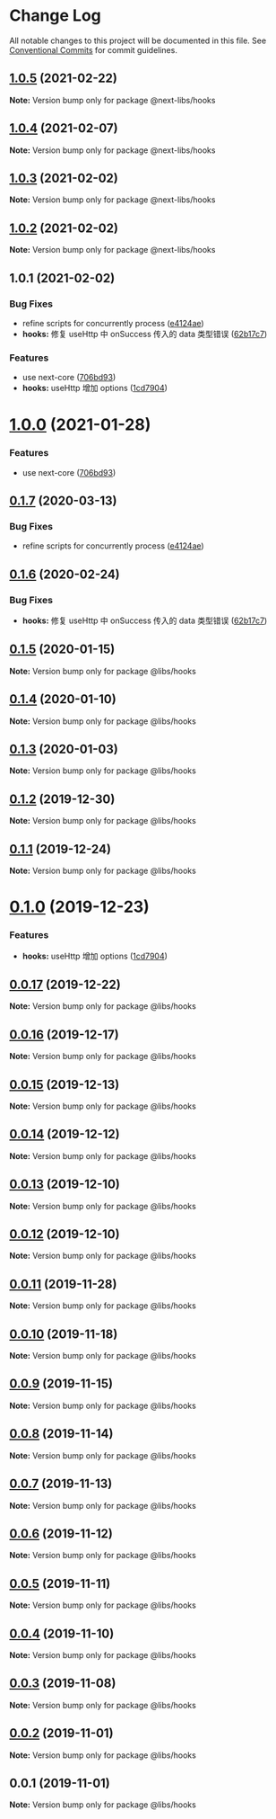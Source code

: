 # Change Log

All notable changes to this project will be documented in this file.
See [Conventional Commits](https://conventionalcommits.org) for commit guidelines.

## [1.0.5](https://github.com/easyops-cn/next-libs/compare/@next-libs/hooks@1.0.3...@next-libs/hooks@1.0.5) (2021-02-22)

**Note:** Version bump only for package @next-libs/hooks





## [1.0.4](https://github.com/easyops-cn/next-libs/compare/@next-libs/hooks@1.0.3...@next-libs/hooks@1.0.4) (2021-02-07)

**Note:** Version bump only for package @next-libs/hooks

## [1.0.3](https://github.com/easyops-cn/next-libs/compare/@next-libs/hooks@1.0.2...@next-libs/hooks@1.0.3) (2021-02-02)

**Note:** Version bump only for package @next-libs/hooks

## [1.0.2](https://github.com/easyops-cn/next-libs/compare/@next-libs/hooks@1.0.1...@next-libs/hooks@1.0.2) (2021-02-02)

**Note:** Version bump only for package @next-libs/hooks

## 1.0.1 (2021-02-02)

### Bug Fixes

- refine scripts for concurrently process ([e4124ae](https://github.com/easyops-cn/next-libs/commit/e4124ae))
- **hooks:** 修复 useHttp 中 onSuccess 传入的 data 类型错误 ([62b17c7](https://github.com/easyops-cn/next-libs/commit/62b17c7))

### Features

- use next-core ([706bd93](https://github.com/easyops-cn/next-libs/commit/706bd93))
- **hooks:** useHttp 增加 options ([1cd7904](https://github.com/easyops-cn/next-libs/commit/1cd7904))

# [1.0.0](https://git.easyops.local/anyclouds/next-libs/compare/@libs/hooks@0.1.7...@libs/hooks@1.0.0) (2021-01-28)

### Features

- use next-core ([706bd93](https://git.easyops.local/anyclouds/next-libs/commits/706bd93))

## [0.1.7](https://git.easyops.local/anyclouds/next-libs/compare/@libs/hooks@0.1.6...@libs/hooks@0.1.7) (2020-03-13)

### Bug Fixes

- refine scripts for concurrently process ([e4124ae](https://git.easyops.local/anyclouds/next-libs/commits/e4124ae))

## [0.1.6](https://git.easyops.local/anyclouds/next-libs/compare/@libs/hooks@0.1.5...@libs/hooks@0.1.6) (2020-02-24)

### Bug Fixes

- **hooks:** 修复 useHttp 中 onSuccess 传入的 data 类型错误 ([62b17c7](https://git.easyops.local/anyclouds/next-libs/commits/62b17c7))

## [0.1.5](https://git.easyops.local/anyclouds/next-libs/compare/@libs/hooks@0.1.4...@libs/hooks@0.1.5) (2020-01-15)

**Note:** Version bump only for package @libs/hooks

## [0.1.4](https://git.easyops.local/anyclouds/next-libs/compare/@libs/hooks@0.1.3...@libs/hooks@0.1.4) (2020-01-10)

**Note:** Version bump only for package @libs/hooks

## [0.1.3](https://git.easyops.local/anyclouds/next-libs/compare/@libs/hooks@0.1.2...@libs/hooks@0.1.3) (2020-01-03)

**Note:** Version bump only for package @libs/hooks

## [0.1.2](https://git.easyops.local/anyclouds/next-libs/compare/@libs/hooks@0.1.1...@libs/hooks@0.1.2) (2019-12-30)

**Note:** Version bump only for package @libs/hooks

## [0.1.1](https://git.easyops.local/anyclouds/next-libs/compare/@libs/hooks@0.1.0...@libs/hooks@0.1.1) (2019-12-24)

**Note:** Version bump only for package @libs/hooks

# [0.1.0](https://git.easyops.local/anyclouds/next-libs/compare/@libs/hooks@0.0.17...@libs/hooks@0.1.0) (2019-12-23)

### Features

- **hooks:** useHttp 增加 options ([1cd7904](https://git.easyops.local/anyclouds/next-libs/commits/1cd7904))

## [0.0.17](https://git.easyops.local/anyclouds/next-libs/compare/@libs/hooks@0.0.16...@libs/hooks@0.0.17) (2019-12-22)

**Note:** Version bump only for package @libs/hooks

## [0.0.16](https://git.easyops.local/anyclouds/next-libs/compare/@libs/hooks@0.0.15...@libs/hooks@0.0.16) (2019-12-17)

**Note:** Version bump only for package @libs/hooks

## [0.0.15](https://git.easyops.local/anyclouds/next-libs/compare/@libs/hooks@0.0.14...@libs/hooks@0.0.15) (2019-12-13)

**Note:** Version bump only for package @libs/hooks

## [0.0.14](https://git.easyops.local/anyclouds/next-libs/compare/@libs/hooks@0.0.13...@libs/hooks@0.0.14) (2019-12-12)

**Note:** Version bump only for package @libs/hooks

## [0.0.13](https://git.easyops.local/anyclouds/next-libs/compare/@libs/hooks@0.0.12...@libs/hooks@0.0.13) (2019-12-10)

**Note:** Version bump only for package @libs/hooks

## [0.0.12](https://git.easyops.local/anyclouds/next-libs/compare/@libs/hooks@0.0.11...@libs/hooks@0.0.12) (2019-12-10)

**Note:** Version bump only for package @libs/hooks

## [0.0.11](https://git.easyops.local/anyclouds/next-libs/compare/@libs/hooks@0.0.10...@libs/hooks@0.0.11) (2019-11-28)

**Note:** Version bump only for package @libs/hooks

## [0.0.10](https://git.easyops.local/anyclouds/next-libs/compare/@libs/hooks@0.0.9...@libs/hooks@0.0.10) (2019-11-18)

**Note:** Version bump only for package @libs/hooks

## [0.0.9](https://git.easyops.local/anyclouds/next-libs/compare/@libs/hooks@0.0.8...@libs/hooks@0.0.9) (2019-11-15)

**Note:** Version bump only for package @libs/hooks

## [0.0.8](https://git.easyops.local/anyclouds/next-libs/compare/@libs/hooks@0.0.7...@libs/hooks@0.0.8) (2019-11-14)

**Note:** Version bump only for package @libs/hooks

## [0.0.7](https://git.easyops.local/anyclouds/next-libs/compare/@libs/hooks@0.0.6...@libs/hooks@0.0.7) (2019-11-13)

**Note:** Version bump only for package @libs/hooks

## [0.0.6](https://git.easyops.local/anyclouds/next-libs/compare/@libs/hooks@0.0.5...@libs/hooks@0.0.6) (2019-11-12)

**Note:** Version bump only for package @libs/hooks

## [0.0.5](https://git.easyops.local/anyclouds/next-libs/compare/@libs/hooks@0.0.4...@libs/hooks@0.0.5) (2019-11-11)

**Note:** Version bump only for package @libs/hooks

## [0.0.4](https://git.easyops.local/anyclouds/next-libs/compare/@libs/hooks@0.0.3...@libs/hooks@0.0.4) (2019-11-10)

**Note:** Version bump only for package @libs/hooks

## [0.0.3](https://git.easyops.local/anyclouds/next-libs/compare/@libs/hooks@0.0.2...@libs/hooks@0.0.3) (2019-11-08)

**Note:** Version bump only for package @libs/hooks

## [0.0.2](https://git.easyops.local/anyclouds/next-libs/compare/@libs/hooks@0.0.1...@libs/hooks@0.0.2) (2019-11-01)

**Note:** Version bump only for package @libs/hooks

## 0.0.1 (2019-11-01)

**Note:** Version bump only for package @libs/hooks
